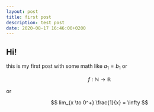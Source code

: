 ```yaml
---
layout: post
title: first post
description: test post
date: 2020-08-17 16:46:00+0200
---
```


## Hi!

this is my first post with some math like $a_1 = b_1$ or

$$
f : \mathbb{N} \to \mathbb{R}
$$

or 

$$
lim_{x \to 0^+} \frac{1}{x} = \infty
$$
